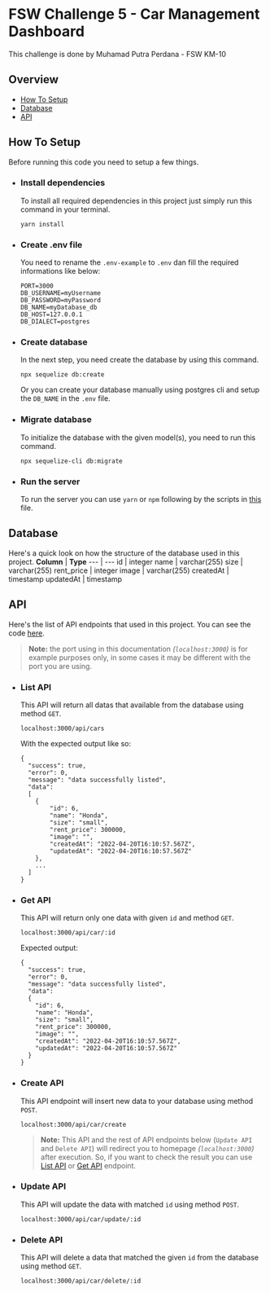 # FSW Challenge 5 - Car Management Dashboard
This challenge is done by Muhamad Putra Perdana - FSW KM-10

## Overview
- [How To Setup](#how-to-setup)
- [Database](#database)
- [API](#api)



## How To Setup
Before running this code you need to setup a few things.

- ### Install dependencies
  To install all required dependencies in this project just simply run this command in your terminal.
  
  ```
  yarn install
  ```
- ### Create .env file
  You need to rename the `.env-example` to `.env` dan fill the required informations like below:
  
  ```
  PORT=3000
  DB_USERNAME=myUsername
  DB_PASSWORD=myPassword
  DB_NAME=myDatabase_db
  DB_HOST=127.0.0.1
  DB_DIALECT=postgres
  ```
- ### Create database
  In the next step, you need create the database by using this command.
  
  ```
  npx sequelize db:create
  ```
  Or you can create your database manually using postgres cli and setup the `DB_NAME` in the `.env` file.
- ### Migrate database
  To initialize the database with the given model(s), you need to run this command.
  
  ```
  npx sequelize-cli db:migrate
  ```
- ### Run the server
  To run the server you can use `yarn` or `npm` following by the scripts in [this](https://github.com/putraprdn/c05-cms/blob/720fb801170bf316b5667e8c279bb02227d4828b/package.json#L5-L8) file.
  
  
## Database
  Here's a quick look on how the structure of the database used in this project.
  **Column** | **Type**
  --- | --- 
  id | integer
  name | varchar(255)
  size | varchar(255)
  rent_price | integer
  image | varchar(255)
  createdAt | timestamp
  updatedAt | timestamp
  
  
## API
  Here's the list of API endpoints that used in this project. You can see the code [here](https://github.com/putraprdn/c05-cms/blob/720fb801170bf316b5667e8c279bb02227d4828b/controller/api/carController.js).  
  >**Note:** the port using in this documentation *(`localhost:3000`)* is for example purposes only, in some cases it may be different with the port you are using.
  - ### List API
    This API will return all datas that available from the database using method `GET`.
    
    `localhost:3000/api/cars`
    
    With the expected output like so:
    ```
    {
      "success": true,
      "error": 0,
      "message": "data successfully listed",
      "data":
      [
        {
            "id": 6,
            "name": "Honda",
            "size": "small",
            "rent_price": 300000,
            "image": "",
            "createdAt": "2022-04-20T16:10:57.567Z",
            "updatedAt": "2022-04-20T16:10:57.567Z"
        }, 
        ...
      ]
    }
    ```
  - ### Get API
    This API will return only one data with given `id` and method `GET`.
    
    `localhost:3000/api/car/:id`
    
    Expected output:
    ```
    {
      "success": true,
      "error": 0,
      "message": "data successfully listed",
      "data": 
      {
        "id": 6,
        "name": "Honda",
        "size": "small",
        "rent_price": 300000,
        "image": "",
        "createdAt": "2022-04-20T16:10:57.567Z",
        "updatedAt": "2022-04-20T16:10:57.567Z"
      }
    }
    ```
  - ### Create API
    This API endpoint will insert new data to your database using method `POST`.
    
    `localhost:3000/api/car/create`
    >**Note:** This API and the rest of API endpoints below (`Update API` and `Delete API`) will redirect you to homepage *(`localhost:3000`)* after execution. So, if you want to check the result you can use [List API](#list-api) or [Get API](#get-api) endpoint.
    
  - ### Update API
    This API will update the data with matched `id` using method `POST`.
    
    `localhost:3000/api/car/update/:id`
    
  - ### Delete API
    This API will delete a data that matched the given `id` from the database using method `GET`.
    
    `localhost:3000/api/car/delete/:id`
